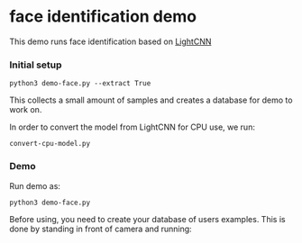# face identification demo

This demo runs face identification based on [LightCNN](https://github.com/AlfredXiangWu/LightCNN/)


### Initial setup

`python3 demo-face.py --extract True`
 
This collects a small amount of samples and creates a database for demo to work on.
 
 
In order to convert the model from LightCNN for CPU use, we run:

`convert-cpu-model.py`
 
 
### Demo
 
Run demo as:

`python3 demo-face.py`

Before using, you need to create your database of users examples. This is done by standing in front of camera and running: